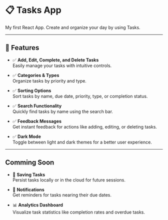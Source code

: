 # 📋 Tasks App

My first React App.
Create and organize your day by using Tasks.

---

## 🚀 Features

- ✅ **Add, Edit, Complete, and Delete Tasks**  
  Easily manage your tasks with intuitive controls.
  
- ✅ **Categories & Types**  
  Organize tasks by priority and type.

- ✅ **Sorting Options**  
  Sort tasks by name, due date, priority, type, or completion status.

- ✅ **Search Functionality**  
  Quickly find tasks by name using the search bar.

- ✅ **Feedback Messages**  
  Get instant feedback for actions like adding, editing, or deleting tasks.

- ✅ **Dark Mode**  
  Toggle between light and dark themes for a better user experience.

---

## Comming Soon

- 💾 **Saving Tasks**  
  Persist tasks locally or in the cloud for future sessions.

- 🔔 **Notifications**  
  Get reminders for tasks nearing their due dates.

- 📊 **Analytics Dashboard**  
  Visualize task statistics like completion rates and overdue tasks.
